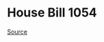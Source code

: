 # House Bill 1054

[Source](http://lawfilesext.leg.wa.gov/biennium/2023-24/Pdf/Bills/House%20Bills/1054.pdf)